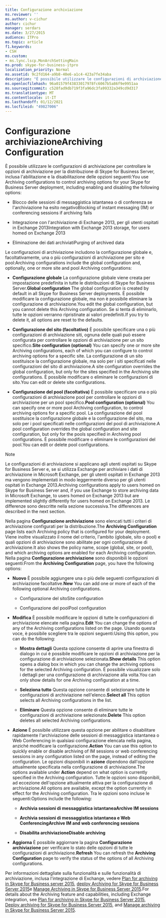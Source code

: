 ```yaml
---
title: Configurazione archiviazione
ms.reviewer: ''
ms.author: v-cichur
author: cichur
manager: serdars
ms.date: 3/27/2015
audience: ITPro
ms.topic: article
f1.keywords:
- CSH
ms.custom:
- ms.lync.lscp.MonArchSettingMain
ms.prod: skype-for-business-itpro
localization_priority: Normal
ms.assetid: 9c2fd164-a9b8-40e6-a1c4-423a7fe34aba
description: "È possibile utilizzare le configurazioni di archiviazione per controllare le opzioni di archiviazione per la distribuzione di Skype for Business Server, inclusa l'abilitazione e la disabilitazione delle opzioni seguenti:"
ms.openlocfilehash: 96a01579f43833017978fc6067b5a86f9e9951aa
ms.sourcegitcommit: c528fad9db719f3fa96dc3fa99332a349cd9d317
ms.translationtype: MT
ms.contentlocale: it-IT
ms.lasthandoff: 01/12/2021
ms.locfileid: "49827006"
---
```

# <a name="archiving-configuration"></a><span data-ttu-id="a80a7-103">Configurazione archiviazione</span><span class="sxs-lookup"><span data-stu-id="a80a7-103">Archiving Configuration</span></span>
 
<span data-ttu-id="a80a7-104">È possibile utilizzare le configurazioni di archiviazione per controllare le opzioni di archiviazione per la distribuzione di Skype for Business Server, inclusa l'abilitazione e la disabilitazione delle opzioni seguenti:</span><span class="sxs-lookup"><span data-stu-id="a80a7-104">You use Archiving configurations to control archiving options for your Skype for Business Server deployment, including enabling and disabling the following options:</span></span>
  
- <span data-ttu-id="a80a7-105">Blocco delle sessioni di messaggistica istantanea o di conferenza se l'archiviazione ha esito negativo</span><span class="sxs-lookup"><span data-stu-id="a80a7-105">Blocking of instant messaging (IM) or conferencing sessions if archiving fails</span></span>
    
- <span data-ttu-id="a80a7-106">Integrazione con l'archiviazione di Exchange 2013, per gli utenti ospitati in Exchange 2013</span><span class="sxs-lookup"><span data-stu-id="a80a7-106">Integration with Exchange 2013 storage, for users homed on Exchange 2013</span></span>
    
- <span data-ttu-id="a80a7-107">Eliminazione dei dati archiviati</span><span class="sxs-lookup"><span data-stu-id="a80a7-107">Purging of archived data</span></span>
    
<span data-ttu-id="a80a7-108">Le configurazioni di archiviazione includono la configurazione globale e, facoltativamente, una o più configurazioni di archiviazione per sito e pool:</span><span class="sxs-lookup"><span data-stu-id="a80a7-108">Archiving configurations include the global configuration and, optionally, one or more site and pool Archiving configurations:</span></span>
  
- <span data-ttu-id="a80a7-109">**Configurazione globale** La configurazione globale viene creata per impostazione predefinita in tutte le distribuzioni di Skype for Business Server.</span><span class="sxs-lookup"><span data-stu-id="a80a7-109">**Global configuration** The global configuration is created by default in all Skype for Business Server deployments.</span></span> <span data-ttu-id="a80a7-110">È possibile modificare la configurazione globale, ma non è possibile eliminare la configurazione di archiviazione.</span><span class="sxs-lookup"><span data-stu-id="a80a7-110">You edit the global configuration, but you cannot delete this Archiving configuration.</span></span> <span data-ttu-id="a80a7-111">Se si tenta di eliminarlo, tutte le opzioni verranno ripristinate ai valori predefiniti.</span><span class="sxs-lookup"><span data-stu-id="a80a7-111">If you try to delete it, all options are reset to the defaults.</span></span>
    
- <span data-ttu-id="a80a7-112">**Configurazione del sito (facoltativo)** È possibile specificare una o più configurazioni di archiviazione siti, ognuna delle quali può essere configurata per controllare le opzioni di archiviazione per un sito specifico.</span><span class="sxs-lookup"><span data-stu-id="a80a7-112">**Site configuration (optional)** You can specify one or more site Archiving configurations, each of which you can configure to control archiving options for a specific site.</span></span> <span data-ttu-id="a80a7-113">La configurazione di un sito sostituisce la configurazione globale, ma solo per i siti specificati nelle configurazioni del sito di archiviazione.</span><span class="sxs-lookup"><span data-stu-id="a80a7-113">A site configuration overrides the global configuration, but only for the sites specified in the Archiving site configurations.</span></span> <span data-ttu-id="a80a7-114">È possibile modificare o eliminare le configurazioni di sito.</span><span class="sxs-lookup"><span data-stu-id="a80a7-114">You can edit or delete site configurations.</span></span>
    
- <span data-ttu-id="a80a7-115">**Configurazione del pool (facoltativa)** È possibile specificare una o più configurazioni di archiviazione pool per controllare le opzioni di archiviazione per un pool specifico.</span><span class="sxs-lookup"><span data-stu-id="a80a7-115">**Pool configuration (optional)** You can specify one or more pool Archiving configuration, to control archiving options for a specific pool.</span></span> <span data-ttu-id="a80a7-116">La configurazione del pool sostituisce la configurazione globale e la configurazione del sito, ma solo per i pool specificati nelle configurazioni del pool di archiviazione.</span><span class="sxs-lookup"><span data-stu-id="a80a7-116">A pool configuration overrides the global configuration and site configuration, but only for the pools specified in Archiving pool configurations.</span></span> <span data-ttu-id="a80a7-117">È possibile modificare o eliminare le configurazioni del pool.</span><span class="sxs-lookup"><span data-stu-id="a80a7-117">You can edit or delete pool configurations.</span></span>
    
> [!NOTE]
> <span data-ttu-id="a80a7-118">Le configurazioni di archiviazione si applicano agli utenti ospitati su Skype for Business Server e, se si utilizza Exchange per archiviare i dati di archiviazione in Microsoft Exchange, per gli utenti ospitati in Exchange 2013 ma vengono implementati in modo leggermente diverso per gli utenti ospitati in Exchange 2013.</span><span class="sxs-lookup"><span data-stu-id="a80a7-118">Archiving configurations apply to users homed on Skype for Business Server and, if you use Exchange to store archiving data in Microsoft Exchange, to users homed on Exchange 2013 but are implemented slightly differently for users homed on Exchange 2013.</span></span> <span data-ttu-id="a80a7-119">Le differenze sono descritte nella sezione successiva.</span><span class="sxs-lookup"><span data-stu-id="a80a7-119">The differences are described in the next section.</span></span> 
  
<span data-ttu-id="a80a7-120">Nella pagina **Configurazione archiviazione** sono elencati tutti i criteri di archiviazione configurati per la distribuzione.</span><span class="sxs-lookup"><span data-stu-id="a80a7-120">The **Archiving Configuration** page lists each Archiving policy that is configured for your deployment.</span></span> <span data-ttu-id="a80a7-121">Viene inoltre visualizzato il nome del criterio, l'ambito (globale, sito o pool) e quali opzioni di archiviazione sono abilitate per ogni configurazione di archiviazione.</span><span class="sxs-lookup"><span data-stu-id="a80a7-121">It also shows the policy name, scope (global, site, or pool), and which archiving options are enabled for each Archiving configuration.</span></span> <span data-ttu-id="a80a7-122">Nella pagina **Configurazione archiviazione** sono disponibili le opzioni seguenti:</span><span class="sxs-lookup"><span data-stu-id="a80a7-122">From the **Archiving Configuration** page, you have the following options:</span></span>
- <span data-ttu-id="a80a7-123">**Nuovo** È possibile aggiungere una o più delle seguenti configurazioni di archiviazione facoltative.</span><span class="sxs-lookup"><span data-stu-id="a80a7-123">**New** You can add one or more of each of the following optional Archiving configurations.</span></span>
    
  - <span data-ttu-id="a80a7-124">Configurazione del sito</span><span class="sxs-lookup"><span data-stu-id="a80a7-124">Site configuration</span></span>
    
  - <span data-ttu-id="a80a7-125">Configurazione del pool</span><span class="sxs-lookup"><span data-stu-id="a80a7-125">Pool configuration</span></span>
    
- <span data-ttu-id="a80a7-126">**Modifica** È possibile modificare le opzioni di tutte le configurazioni di archiviazione elencate nella pagina.</span><span class="sxs-lookup"><span data-stu-id="a80a7-126">**Edit** You can change the options of any of the Archiving configurations listed on the page.</span></span> <span data-ttu-id="a80a7-127">Usando questa voce, è possibile scegliere tra le opzioni seguenti:</span><span class="sxs-lookup"><span data-stu-id="a80a7-127">Using this option, you can do the following:</span></span>
    
  - <span data-ttu-id="a80a7-128">**Mostra dettagli** Questa opzione consente di aprire una finestra di dialogo in cui è possibile modificare le opzioni di archiviazione per la configurazione di archiviazione selezionata.</span><span class="sxs-lookup"><span data-stu-id="a80a7-128">**Show details** This option opens a dialog box in which you can change the archiving options for the selected Archiving configuration.</span></span> <span data-ttu-id="a80a7-129">È possibile visualizzare solo i dettagli per una configurazione di archiviazione alla volta.</span><span class="sxs-lookup"><span data-stu-id="a80a7-129">You can only show details for one Archiving configuration at a time.</span></span>
    
  - <span data-ttu-id="a80a7-130">**Seleziona tutto** Questa opzione consente di selezionare tutte le configurazioni di archiviazione nell'elenco.</span><span class="sxs-lookup"><span data-stu-id="a80a7-130">**Select all** This option selects all Archiving configurations in the list.</span></span>
    
  - <span data-ttu-id="a80a7-131">**Eliminare** Questa opzione consente di eliminare tutte le configurazioni di archiviazione selezionate.</span><span class="sxs-lookup"><span data-stu-id="a80a7-131">**Delete** This option deletes all selected Archiving configurations.</span></span>
    
- <span data-ttu-id="a80a7-132">**Azione** È possibile utilizzare questa opzione per abilitare o disabilitare rapidamente l'archiviazione delle sessioni di messaggistica istantanea o Web Conferencing in qualsiasi configurazione elencata nella pagina, anziché modificare la configurazione.</span><span class="sxs-lookup"><span data-stu-id="a80a7-132">**Action** You can use this option to quickly enable or disable archiving of IM sessions or web conferencing sessions in any configuration listed on the page, instead of editing the configuration.</span></span> <span data-ttu-id="a80a7-133">Le opzioni disponibili in **azione** dipendono dall'opzione attualmente specificata nella configurazione di archiviazione.</span><span class="sxs-lookup"><span data-stu-id="a80a7-133">The options available under **Action** depend on what option is currently specified in the Archiving configuration.</span></span> <span data-ttu-id="a80a7-134">Tutte le opzioni sono disponibili, ad eccezione dell'opzione attualmente attiva per la configurazione di archiviazione.</span><span class="sxs-lookup"><span data-stu-id="a80a7-134">All options are available, except the option currently in effect for the Archiving configuration.</span></span> <span data-ttu-id="a80a7-135">Tra le opzioni sono incluse le seguenti:</span><span class="sxs-lookup"><span data-stu-id="a80a7-135">Options include the following:</span></span>
    
  - <span data-ttu-id="a80a7-136">**Archivia sessioni di messaggistica istantanea**</span><span class="sxs-lookup"><span data-stu-id="a80a7-136">**Archive IM sessions**</span></span>
    
  - <span data-ttu-id="a80a7-137">**Archivia sessioni di messaggistica istantanea e Web Conferencing**</span><span class="sxs-lookup"><span data-stu-id="a80a7-137">**Archive IM and web conferencing sessions**</span></span>
    
  - <span data-ttu-id="a80a7-138">**Disabilita archiviazione**</span><span class="sxs-lookup"><span data-stu-id="a80a7-138">**Disable archiving**</span></span>
    
- <span data-ttu-id="a80a7-139">**Aggiorna** È possibile aggiornare la pagina **Configurazione archiviazione** per verificare lo stato delle opzioni di tutte le configurazioni di archiviazione.</span><span class="sxs-lookup"><span data-stu-id="a80a7-139">**Refresh** You can refresh the **Archiving Configuration** page to verify the status of the options of all Archiving configurations.</span></span>
    
<span data-ttu-id="a80a7-140">Per informazioni dettagliate sulla funzionalità e sulle funzionalità di archiviazione, inclusa l'integrazione di Exchange, vedere [Plan for archiving in Skype for Business server 2015](../../plan-your-deployment/archiving/archiving.md), [deploy Archiving for Skype for Business Server 2015](../../deploy/deploy-archiving/deploy-archiving.md)e [Manage Archiving in Skype for Business Server 2015](../../manage/archiving/archiving.md).</span><span class="sxs-lookup"><span data-stu-id="a80a7-140">For details about the Archiving feature and capabilities, including Exchange integration, see [Plan for archiving in Skype for Business Server 2015](../../plan-your-deployment/archiving/archiving.md), [Deploy archiving for Skype for Business Server 2015](../../deploy/deploy-archiving/deploy-archiving.md), and [Manage archiving in Skype for Business Server 2015](../../manage/archiving/archiving.md).</span></span>

